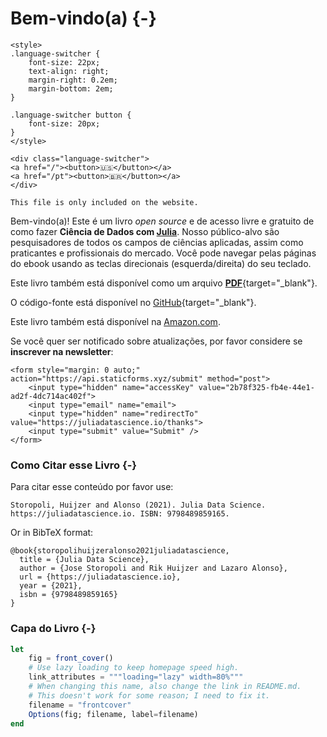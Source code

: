 # Bem-vindo(a) {-}

```{=html}
<style>
.language-switcher {
    font-size: 22px;
    text-align: right;
    margin-right: 0.2em;
    margin-bottom: 2em;
}

.language-switcher button {
    font-size: 20px;
}
</style>

<div class="language-switcher">
<a href="/"><button>🇺🇸</button></a>
<a href="/pt"><button>🇧🇷</button></a>
</div>
```

```{=comment}
This file is only included on the website.
```

Bem-vindo(a)! Este é um livro _open source_ e de acesso livre e gratuito de como fazer **Ciência de Dados com [Julia](https://julialang.org)**.
Nosso público-alvo são pesquisadores de todos os campos de ciências aplicadas, assim como praticantes e profissionais do mercado.
Você pode navegar pelas páginas do ebook usando as teclas direcionais (esquerda/direita) do seu teclado.

Este livro também está disponível como um arquivo [**PDF**](/pt/juliadatascience.pdf){target="_blank"}.

O código-fonte está disponível no [GitHub](https://github.com/JuliaDataScience/JuliaDataScience-PT){target="_blank"}.

Este livro também está disponível na [Amazon.com](https://www.amazon.com/dp/B09QP69D1T/).

Se você quer ser notificado sobre atualizações, por favor considere se **inscrever na newsletter**:

```{=html}
<form style="margin: 0 auto;" action="https://api.staticforms.xyz/submit" method="post">
    <input type="hidden" name="accessKey" value="2b78f325-fb4e-44e1-ad2f-4dc714ac402f">
    <input type="email" name="email">
    <input type="hidden" name="redirectTo" value="https://juliadatascience.io/thanks">
    <input type="submit" value="Submit" />
</form>
```

### Como Citar esse Livro {-}

Para citar esse conteúdo por favor use:

```plaintext
Storopoli, Huijzer and Alonso (2021). Julia Data Science. https://juliadatascience.io. ISBN: 9798489859165.
```

Or in BibTeX format:

```plaintext
@book{storopolihuijzeralonso2021juliadatascience,
  title = {Julia Data Science},
  author = {Jose Storopoli and Rik Huijzer and Lazaro Alonso},
  url = {https://juliadatascience.io},
  year = {2021},
  isbn = {9798489859165}
}
```

### Capa do Livro {-}

```jl
let
    fig = front_cover()
    # Use lazy loading to keep homepage speed high.
    link_attributes = """loading="lazy" width=80%"""
    # When changing this name, also change the link in README.md.
    # This doesn't work for some reason; I need to fix it.
    filename = "frontcover"
    Options(fig; filename, label=filename)
end
```
